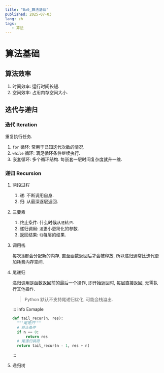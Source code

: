 ```yaml
---
title: "0x0_算法基础"
published: 2025-07-03
lang: zh
tags:
   - 算法
---
```


# 算法基础

## 算法效率

1. 时间效率: 运行时间长短.
2. 空间效率: 占用内存空间大小.


## 迭代与递归

### 迭代 Iteration

重复执行任务.

1. `for` 循环: 常用于已知迭代次数的情况.
2. `while` 循环: 满足循环条件继续执行.
3. 嵌套循环: 多个循环结构. 每嵌套一层时间复杂度就升一维.

### 递归 Recursion

1. 两段过程

    1. 递: 不断调用自身.
    2. 归: 从最深逐层返回.

2. 三要素

    1. 终止条件: 什么时候从`递`转`归`.
    2. 递归调用: `递`更小更简化的参数.
    3. 返回结果: `归`每层的结果.

3. 调用栈

    每次`递`都会分配新的内存, 直至函数返回后才会被释放, 所以递归通常比迭代更加耗费内存空间.

4. 尾递归

    递归调用是函数返回前的最后一个操作, 即开始返回时, 每层直接返回, 无需执行其他操作.

    > Python 默认不支持尾递归优化, 可能会栈溢出.

    ::: info Exmaple

    ```python
    def tail_recur(n, res):
      """尾递归"""
      # 终止条件
      if n == 0:
          return res
      # 尾递归调用
      return tail_recur(n - 1, res + n)
    ```

    :::

5. 递归树
